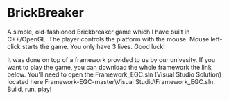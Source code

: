 # BrickBreaker

A simple, old-fashioned Brickbreaker game which I have built in C++/OpenGL. The player controls the platform with the mouse. Mouse left-click starts the game. You only have 3 lives. Good luck!

It was done on top of a framework provided to us by our univesity. If you want to play the game, you can download the whole framework the link below. You'll need to open the Framework_EGC.sln (Visual Studio Solution) located here Framework-EGC-master\Visual Studio\Framework_EGC.sln. Build, run, play!
